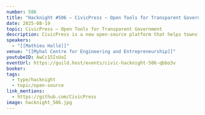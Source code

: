 ```yaml
---
number: 506
title: "Hacknight #506 – CivicPress – Open Tools for Transparent Government"
date: 2025-08-19
topic: CivicPress – Open Tools for Transparent Government
description: CivicPress is a new open-source platform that helps towns and cities publish meetings, bylaws, budgets, and civic records in a transparent, inspectable way — without vendor lock-in. In this talk, Mathieu Hallé will share how the project began, what it aims to fix, and how open-source tools can help rebuild public trust from the ground up.
speakers:
  - "[[Mathieu Hallé]]"
venue: "[[Myhal Centre for Engineering and Entrepreneurship]]"
youtubeID: AwCc15IsUaI
eventUrl: https://guild.host/events/civic-hacknight-506-qbbo3v
booker:
tags:
  - type/hacknight
  - topic/open-source
link_mentions:
  - https://github.com/CivicPress
image: hacknight_506.jpg
---
```

